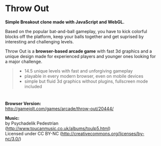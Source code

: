 # Throw Out

**Simple Breakout clone made with JavaScript and WebGL.**

Based on the popular bat-and-ball gameplay, you have to kick colorful blocks off the platform, keep your balls together and get suprised by interesting and challenging levels.

Throw Out is a **browser-based arcade game** with fast 3d graphics and a unique design made for experienced players and younger ones looking for a major challenge.

> - 14.5 unique levels with fast and unforgiving gameplay
> - playable in every modern browser, even on mobile devices
> - simple but fluid 3d graphics without plugins, fullscreen mode included

#

**Browser Version:**  
<http://gamejolt.com/games/arcade/throw-out/20444/>

**Music:**  
by Psychadelik Pedestrian (<http://www.toucanmusic.co.uk/albums/toulp5.html>)  
Licensed under CC BY-NC (<http://creativecommons.org/licenses/by-nc/3.0/>)